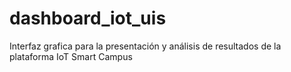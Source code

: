 # dashboard_iot_uis
Interfaz grafica para la presentación y análisis de resultados de la plataforma IoT Smart Campus
